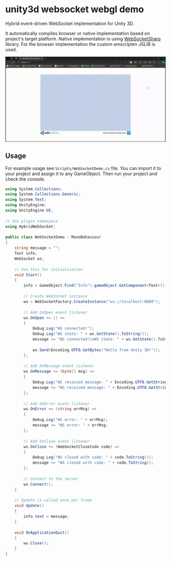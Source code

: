# unity3d websocket webgl demo

Hybrid event-driven WebSocket implementation for Unity 3D.

It automatically compiles browser or native implementation based on project's target platform. Native implementation is using [WebSocketSharp](https://github.com/sta/websocket-sharp) library. For the browser implementation the custom emscripten JSLIB is used.

![demo](Demos/demo.gif)

## Usage

For example usage see `Scripts/WebSocketDemo.cs` file. You can import it to your project and assign it to any GameObject. Then run your project and check the console.

```csharp
using System.Collections;
using System.Collections.Generic;
using System.Text;
using UnityEngine;
using UnityEngine.UI;

// Use plugin namespace
using HybridWebSocket;

public class WebSocketDemo : MonoBehaviour
{
    string message = "";
    Text info;
    WebSocket ws;

    // Use this for initialization
    void Start()
    {
        info = GameObject.Find("Info").gameObject.GetComponent<Text>();

        // Create WebSocket instance
        ws = WebSocketFactory.CreateInstance("ws://localhost:8080");

        // Add OnOpen event listener
        ws.OnOpen += () =>
        {
            Debug.Log("WS connected!");
            Debug.Log("WS state: " + ws.GetState().ToString());
            message += "WS connected!\nWS state: " + ws.GetState().ToString() + "\n";

            ws.Send(Encoding.UTF8.GetBytes("Hello from Unity 3D!"));
        };

        // Add OnMessage event listener
        ws.OnMessage += (byte[] msg) =>
        {
            Debug.Log("WS received message: " + Encoding.UTF8.GetString(msg));
            message += "WS received message: " + Encoding.UTF8.GetString(msg) + "\n";
        };

        // Add OnError event listener
        ws.OnError += (string errMsg) =>
        {
            Debug.Log("WS error: " + errMsg);
            message += "WS error: " + errMsg;
        };

        // Add OnClose event listener
        ws.OnClose += (WebSocketCloseCode code) =>
        {
            Debug.Log("WS closed with code: " + code.ToString());
            message += "WS closed with code: " + code.ToString();
        };

        // Connect to the server
        ws.Connect();
    }

    // Update is called once per frame
    void Update()
    {
        info.text = message;
    }

    void OnApplicationQuit()
    {
        ws.Close();
    }
}
```